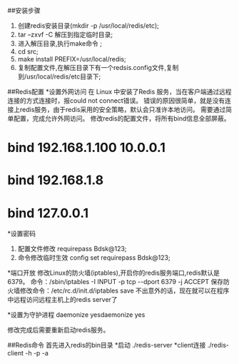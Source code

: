 ##安装步骤
1. 创建redis安装目录(mkdir -p /usr/local/redis/etc);
2. tar –zxvf -C <target folder>解压到指定临时目录;
3. 进入解压目录,执行make命令 ;
4. cd src;
5. make install PREFIX=/usr/local/redis;
6. 复制配置文件,在解压目录下有一个redsis.config文件,复制到/usr/local/redis/etc目录下;

##Redis配置
*设置外网访问
在 Linux 中安装了Redis 服务，当在客户端通过远程连接的方式连接时，报could not connect错误。
错误的原因很简单，就是没有连接上redis服务，由于redis采用的安全策略，默认会只准许本地访问。
需要通过简单配置，完成允许外网访问。
修改redis的配置文件，将所有bind信息全部屏蔽。
# bind 192.168.1.100 10.0.0.1
# bind 192.168.1.8
# bind 127.0.0.1

*设置密码
1. 配置文件修改 requirepass Bdsk@123;
2. 命令修改临时生效 config set requirepass Bdsk@123;

*端口开放
修改Linux的防火墙(iptables),开启你的redis服务端口,redis默认是6379。
命令：/sbin/iptables -I INPUT -p tcp --dport 6379 -j ACCEPT
保存防火墙修改命令：/etc/rc.d/init.d/iptables save
不出意外的话，现在就可以在程序中远程访问远程主机上的redis server了

*设置为守护进程
daemonize yesdaemonize yes

修改完成后需要重新启动redis服务。

##Redis命令
首先进入redis的bin目录
*启动
./redis-server <redis etc config path>
*client连接
./redis-client -h <host> -p <port> -a <password>